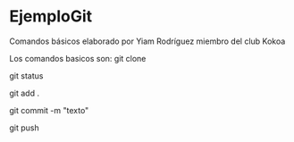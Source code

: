 # EjemploGit
Comandos básicos elaborado por Yiam Rodríguez miembro del club Kokoa

Los comandos basicos son:
git clone

git status

git add .

git commit -m "texto"

git push

